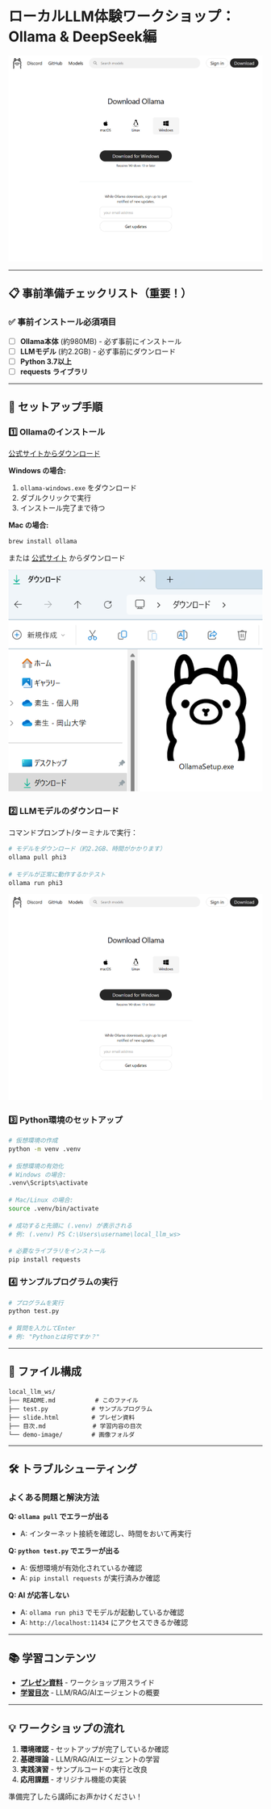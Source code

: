 # ローカルLLM体験ワークショップ：Ollama & DeepSeek編

![構成図](./demo-image/ollama.png)

---

## 📋 事前準備チェックリスト（重要！）

### ✅ 事前インストール必須項目
- [ ] **Ollama本体** (約980MB) - 必ず事前にインストール
- [ ] **LLMモデル** (約2.2GB) - 必ず事前にダウンロード  
- [ ] **Python 3.7以上**
- [ ] **requests ライブラリ**

---

## 🚀 セットアップ手順

### 1️⃣ Ollamaのインストール

[公式サイトからダウンロード](https://ollama.com/download)

**Windows の場合:**
1. `ollama-windows.exe` をダウンロード
2. ダブルクリックで実行
3. インストール完了まで待つ

**Mac の場合:**
```bash
brew install ollama
```

または [公式サイト](https://ollama.com/download) からダウンロード

![インストール画面](./demo-image/image.png)

### 2️⃣ LLMモデルのダウンロード

コマンドプロンプト/ターミナルで実行：

```bash
# モデルをダウンロード（約2.2GB、時間がかかります）
ollama pull phi3

# モデルが正常に動作するかテスト
ollama run phi3
```

![モデル実行画面](./demo-image/ollama.png)

### 3️⃣ Python環境のセットアップ

```bash
# 仮想環境の作成
python -m venv .venv

# 仮想環境の有効化
# Windows の場合:
.venv\Scripts\activate

# Mac/Linux の場合:
source .venv/bin/activate

# 成功すると先頭に (.venv) が表示される
# 例: (.venv) PS C:\Users\username\local_llm_ws>

# 必要なライブラリをインストール
pip install requests
```

### 4️⃣ サンプルプログラムの実行

```bash
# プログラムを実行
python test.py

# 質問を入力してEnter
# 例: "Pythonとは何ですか？"
```

---

## 📁 ファイル構成

```
local_llm_ws/
├── README.md           # このファイル
├── test.py            # サンプルプログラム
├── slide.html         # プレゼン資料
├── 目次.md             # 学習内容の目次
└── demo-image/        # 画像フォルダ
```

---

## 🛠️ トラブルシューティング

### よくある問題と解決方法

**Q: `ollama pull` でエラーが出る**
- A: インターネット接続を確認し、時間をおいて再実行

**Q: `python test.py` でエラーが出る**  
- A: 仮想環境が有効化されているか確認
- A: `pip install requests` が実行済みか確認

**Q: AI が応答しない**
- A: `ollama run phi3` でモデルが起動しているか確認
- A: `http://localhost:11434` にアクセスできるか確認

---

## 📚 学習コンテンツ

- **[プレゼン資料](./slide.html)** - ワークショップ用スライド
- **[学習目次](./目次.md)** - LLM/RAG/AIエージェントの概要

---

## 💡 ワークショップの流れ

1. **環境確認** - セットアップが完了しているか確認
2. **基礎理論** - LLM/RAG/AIエージェントの学習
3. **実践演習** - サンプルコードの実行と改良
4. **応用課題** - オリジナル機能の実装

準備完了したら講師にお声かけください！